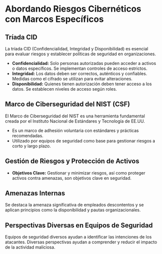 # Abordando Riesgos Cibernéticos con Marcos Específicos

## Tríada CID

La tríada CID (Confidencialidad, Integridad y Disponibilidad) es esencial para evaluar riesgos y establecer políticas de seguridad en organizaciones.

- **Confidencialidad:** Solo personas autorizadas pueden acceder a activos o datos específicos. Se implementan controles de acceso estrictos.
- **Integridad:** Los datos deben ser correctos, auténticos y confiables. Medidas como el cifrado se utilizan para evitar alteraciones.
- **Disponibilidad:** Quienes tienen autorización deben tener acceso a los datos. Se establecen niveles de acceso según roles.

## Marco de Ciberseguridad del NIST (CSF)

El Marco de Ciberseguridad del NIST es una herramienta fundamental creada por el Instituto Nacional de Estándares y Tecnología de EE.UU.

- Es un marco de adhesión voluntaria con estándares y prácticas recomendadas.
- Utilizado por equipos de seguridad como base para gestionar riesgos a corto y largo plazo.

## Gestión de Riesgos y Protección de Activos

- **Objetivos Clave:** Gestionar y minimizar riesgos, así como proteger activos contra amenazas, son objetivos clave en seguridad.

## Amenazas Internas

Se destaca la amenaza significativa de empleados descontentos y se aplican principios como la disponibilidad y pautas organizacionales.

## Perspectivas Diversas en Equipos de Seguridad

Equipos de seguridad diversos ayudan a identificar las intenciones de los atacantes. Diversas perspectivas ayudan a comprender y reducir el impacto de la actividad maliciosa.


